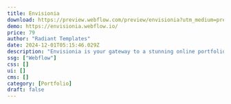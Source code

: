```yaml
---
title: Envisionia
download: https://preview.webflow.com/preview/envisionia?utm_medium=preview_link&utm_source=designer&utm_content=envisionia&preview=2f796f4af0aa5d891b4747a32a24d82f&workflow=preview
demo: https://envisionia.webflow.io/
price: 79
author: "Radiant Templates"
date: 2024-12-01T05:15:46.029Z
description: "Envisionia is your gateway to a stunning online portfolio. This Webflow template offers a blend of modern design and functionality, perfect for showcasing your creative projects."
ssg: ["Webflow"]
css: []
ui: []
cms: []
category: [Portfolio]
draft: false
---
```

